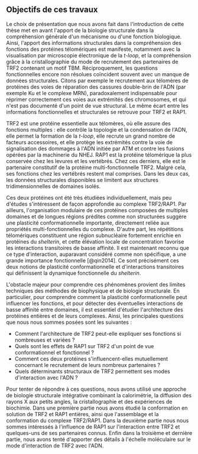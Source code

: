 ## Objectifs de ces travaux

Le choix de présentation que nous avons fait dans l'introduction de cette thèse
met en avant l'apport de la biologie structurale dans la compréhension générale
d'un mécanisme ou d'une fonction biologique. Ainsi, l'apport des informations
structurales dans la compréhension des fonctions des protéines télomériques est
manifeste, notamment avec la visualisation par microscopie électronique de la
*t-loop*, et la compréhension grâce à la cristallographie du mode de recrutement
des partenaires de TRF2 contenant un motif TBM. Réciproquement, les questions
fonctionnelles encore non résolues coïncident souvent avec un manque de données
structurales. Citons par exemple le recrutement aux télomères de protéines des
voies de réparation des cassures double-brin de l'ADN (par exemple Ku et le
complexe MRN), paradoxalement indispensable pour réprimer correctement ces voies
aux extrémités des chromosomes, et qui n'est pas documenté d'un point de vue
structural. Le même écart entre les informations fonctionnelles et structurales
se retrouve pour TRF2 et RAP1.

TRF2 est une protéine essentielle aux télomères, où elle assure des fonctions
multiples : elle contrôle la topologie et la condensation de l'ADN, elle permet
la formation de la *t-loop*, elle recrute un grand nombre de facteurs
accessoires, et elle protège les extrémités contre la voie de signalisation des
dommages à l'ADN initiée par ATM et contre les fusions opérées par la machinerie
du NHEJ. RAP1 est la protéine télomérique la plus conservée chez les levures et
les vertébrés. Chez ces derniers, elle est le partenaire constitutif de la
protéine multi-fonctionnelle TRF2. Malgré cela, ses fonctions chez les vertébrés
restent mal comprises. Dans les deux cas, les données structurales disponibles
se limitent aux structures tridimensionnelles de domaines isolés.

Ces deux protéines ont été très étudiées individuellement, mais peu d'études
s'intéressent de façon approfondie au complexe TRF2/RAP1. Par ailleurs,
l'organisation modulaire de ces protéines composées de multiples domaines et de
longues régions prédites comme non structurées suggère une plasticité
conformationnelle importante, directement reliée aux propriétés
multi-fonctionnelles du complexe. D'autre part, les répétitions télomériques
constituent une région subnucléaire fortement enrichie en protéines du
*shelterin*, et cette élévation locale de concentration favorise les
interactions transitoires de basse affinité. Il est maintenant reconnu que ce
type d'interaction, auparavant considéré comme non spécifique, a une grande
importance fonctionnelle [@qin2014]. Ce sont précisément ces deux notions de
plasticité conformationnelle et d'interactions transitoires qui définissent la
dynamique fonctionnelle du *shelterin*.

L'obstacle majeur pour comprendre ces phénomènes provient des limites techniques
des méthodes de biophysique et de biologie structurale. En particulier, pour
comprendre comment la plasticité conformationnelle peut influencer les
fonctions, et pour détecter des éventuelles interactions de basse affinité entre
domaines, il est essentiel d'étudier l'architecture des protéines entières et de
leurs complexes. Ainsi, les principales questions que nous nous sommes posées
sont les suivantes :

- Comment l'architecture de TRF2 peut-elle expliquer ses fonctions si nombreuses
  et variées ?
- Quels sont les effets de RAP1 sur TRF2 d'un point de vue conformationnel et
  fonctionnel ?
- Comment ces deux protéines s'influencent-elles mutuellement concernant le
  recrutement de leurs nombreux partenaires ?
- Quels déterminants structuraux de TRF2 permettent ses modes d'interaction avec
  l'ADN ?

Pour tenter de répondre à ces questions, nous avons utilisé une approche de
biologie structurale intégrative combinant la calorimétrie, la diffusion des
rayons X aux petits angles, la cristallographie et des expériences de biochimie.
Dans une première partie nous avons étudié la conformation en solution de TRF2
et RAP1 entières, ainsi que l'assemblage et la conformation du complexe
TRF2/RAP1. Dans la deuxième partie nous nous sommes intéressés à l'influence de
RAP1 sur l'interaction entre TRF2 et quelques-uns de ses partenaires connus.
Enfin dans la troisième et dernière partie, nous avons tenté d'apporter des
détails à l'échelle moléculaire sur le mode d'interaction de TRF2 avec l'ADN.

